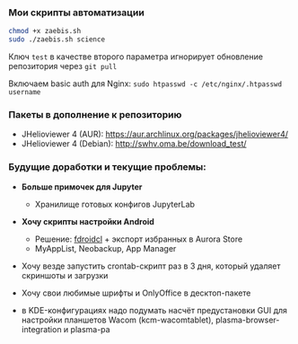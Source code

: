 ### Мои скрипты автоматизации

```bash
chmod +x zaebis.sh
sudo ./zaebis.sh science
```

Ключ `test` в качестве второго параметра игнорирует обновление репозитория через `git pull`

Включаем basic auth для Nginx: `sudo htpasswd -c /etc/nginx/.htpasswd username`

### Пакеты в дополнение к репозиторию

* JHelioviewer 4 (AUR): <https://aur.archlinux.org/packages/jhelioviewer4/>
* JHelioviewer 4 (Debian): <http://swhv.oma.be/download_test/>

### Будущие доработки и текущие проблемы:

- **Больше примочек для Jupyter**
    - Хранилище готовых конфигов JupyterLab

- **Хочу скрипты настройки Android**
    - Решение: [fdroidcl](https://github.com/mvdan/fdroidcl) + экспорт избранных в Aurora Store
    - MyAppList, Neobackup, App Manager

- Хочу везде запустить crontab-скрипт раз в 3 дня, который удаляет скриншоты и загрузки

- Хочу свои любимые шрифты и OnlyOffice в десктоп-пакете

- в KDE-конфигурациях надо подумать насчёт предустановки GUI для настройки планшетов Wacom (kcm-wacomtablet), plasma-browser-integration и plasma-pa
